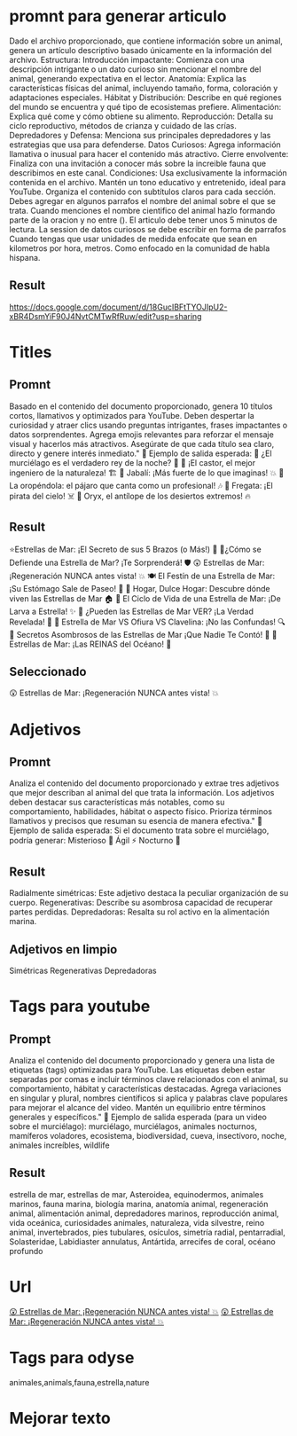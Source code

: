 # promnt para generar articulo
Dado el archivo proporcionado, que contiene información sobre un animal, genera un artículo descriptivo basado únicamente en la información del archivo.
Estructura:
Introducción impactante: Comienza con una descripción intrigante o un dato curioso sin mencionar el nombre del animal, generando expectativa en el lector.
Anatomía: Explica las características físicas del animal, incluyendo tamaño, forma, coloración y adaptaciones especiales.
Hábitat y Distribución: Describe en qué regiones del mundo se encuentra y qué tipo de ecosistemas prefiere.
Alimentación: Explica qué come y cómo obtiene su alimento.
Reproducción: Detalla su ciclo reproductivo, métodos de crianza y cuidado de las crías.
Depredadores y Defensa: Menciona sus principales depredadores y las estrategias que usa para defenderse.
Datos Curiosos: Agrega información llamativa o inusual para hacer el contenido más atractivo.
Cierre envolvente: Finaliza con una invitación a conocer más sobre la increible fauna que describimos en este canal.
Condiciones:
Usa exclusivamente la información contenida en el archivo.
Mantén un tono educativo y entretenido, ideal para YouTube.
Organiza el contenido con subtítulos claros para cada sección.
Debes agregar en algunos parrafos el nombre del animal sobre el que se trata.
Cuando menciones el nombre cientifico del animal hazlo formando parte de la oracion y no entre ().
El articulo debe tener unos 5 minutos de lectura.
La session de datos curiosos se debe escribir en forma de parrafos
Cuando tengas que usar unidades de medida enfocate que sean en kilometros por hora, metros. Como enfocado en la comunidad de habla hispana.
## Result
https://docs.google.com/document/d/18GucIBFtTYOJIpU2-xBR4DsmYiF90J4NvtCMTwRfRuw/edit?usp=sharing

# Titles
## Promnt
Basado en el contenido del documento proporcionado, genera 10 títulos cortos, llamativos y optimizados para YouTube. Deben despertar la curiosidad y atraer clics usando preguntas intrigantes, frases impactantes o datos sorprendentes. Agrega emojis relevantes para reforzar el mensaje visual y hacerlos más atractivos. Asegúrate de que cada título sea claro, directo y genere interés inmediato."
📌 Ejemplo de salida esperada:
🦇 ¿El murciélago es el verdadero rey de la noche? 🌙
🦫 ¡El castor, el mejor ingeniero de la naturaleza! 🏗️
🐗 Jabalí: ¡Más fuerte de lo que imaginas! 💥
🦜 La oropéndola: el pájaro que canta como un profesional! 🎶
🦅 Fregata: ¡El pirata del cielo! ☠️
🦌 Oryx, el antílope de los desiertos extremos! 🔥
## Result
⭐Estrellas de Mar: ¡El Secreto de sus 5 Brazos (o Más!) 🤯
💪¿Cómo se Defiende una Estrella de Mar? ¡Te Sorprenderá! 🛡️
😲 Estrellas de Mar: ¡Regeneración NUNCA antes vista! 💥
🍽️ El Festín de una Estrella de Mar: ¡Su Estómago Sale de Paseo! 🤯
🌊 Hogar, Dulce Hogar: Descubre dónde viven las Estrellas de Mar 🏠
👶 El Ciclo de Vida de una Estrella de Mar: ¡De Larva a Estrella! ✨
👀 ¿Pueden las Estrellas de Mar VER? ¡La Verdad Revelada! 🌟
🐙 Estrella de Mar VS Ofiura VS Clavelina: ¡No las Confundas! 🔍
🧪 Secretos Asombrosos de las Estrellas de Mar ¡Que Nadie Te Contó! 🤫
🌟 Estrellas de Mar: ¡Las REINAS del Océano! 👑
## Seleccionado
😲 Estrellas de Mar: ¡Regeneración NUNCA antes vista! 💥

# Adjetivos
## Promnt
Analiza el contenido del documento proporcionado y extrae tres adjetivos que mejor describan al animal del que trata la información. Los adjetivos deben destacar sus características más notables, como su comportamiento, habilidades, hábitat o aspecto físico. Prioriza términos llamativos y precisos que resuman su esencia de manera efectiva."
📌 Ejemplo de salida esperada:
Si el documento trata sobre el murciélago, podría generar:
Misterioso 🦇
Ágil ⚡
Nocturno 🌙
## Result
Radialmente simétricas: Este adjetivo destaca la peculiar organización de su cuerpo.
Regenerativas: Describe su asombrosa capacidad de recuperar partes perdidas.
Depredadoras: Resalta su rol activo en la alimentación marina.
## Adjetivos en limpio
Simétricas
Regenerativas
Depredadoras

# Tags para youtube
## Prompt
Analiza el contenido del documento proporcionado y genera una lista de etiquetas (tags) optimizadas para YouTube. Las etiquetas deben estar separadas por comas e incluir términos clave relacionados con el animal, su comportamiento, hábitat y características destacadas. Agrega variaciones en singular y plural, nombres científicos si aplica y palabras clave populares para mejorar el alcance del video. Mantén un equilibrio entre términos generales y específicos."
📌 Ejemplo de salida esperada (para un video sobre el murciélago):
murciélago, murciélagos, animales nocturnos, mamíferos voladores, ecosistema, biodiversidad, cueva, insectívoro, noche, animales increíbles, wildlife
## Result
estrella de mar, estrellas de mar, Asteroidea, equinodermos, animales marinos, fauna marina, biología marina, anatomía animal, regeneración animal, alimentación animal, depredadores marinos, reproducción animal, vida oceánica, curiosidades animales, naturaleza, vida silvestre, reino animal, invertebrados, pies tubulares, osículos, simetría radial, pentarradial, Solasteridae, Labidiaster annulatus, Antártida, arrecifes de coral, océano profundo

# Url
[😲 Estrellas de Mar: ¡Regeneración NUNCA antes vista! 💥](https://youtu.be/VYc_hNI8FE0)
[😲 Estrellas de Mar: ¡Regeneración NUNCA antes vista! 💥](https://odysee.com/estrella_video_720p:8a19c6f7d224e34dfcf07b0a37f3ea0568c87a91)

# Tags para odyse
animales,animals,fauna,estrella,nature

# Mejorar texto